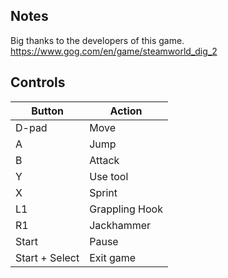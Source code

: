 ## Notes

Big thanks to the developers of this game.
https://www.gog.com/en/game/steamworld_dig_2

## Controls
| Button | Action |
|--|--| 
|D-pad|Move|
|A|Jump|
|B|Attack|
|Y|Use tool|
|X|Sprint|
|L1|Grappling Hook|
|R1|Jackhammer|
|Start|Pause|
|Start + Select|Exit game|

